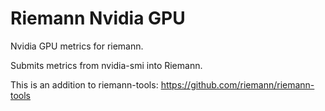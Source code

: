 Riemann Nvidia GPU
==================

Nvidia GPU metrics for riemann.

Submits metrics from nvidia-smi into Riemann.

This is an addition to riemann-tools: https://github.com/riemann/riemann-tools
